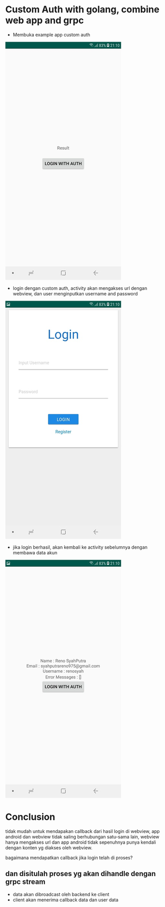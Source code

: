 # Custom Auth with golang, combine web app and grpc


* Membuka example app custom auth

![GitHub Logo](/img/1.jpg)



* login dengan custom auth, activity akan mengakses url dengan webview, dan user menginputkan username and password

![GitHub Logo](/img/2.jpg)



* jika login berhasil, akan kembali ke activity sebelumnya dengan membawa data akun

![GitHub Logo](/img/3.jpg)



# Conclusion

tidak mudah untuk mendapakan callback dari hasil login di webview, app android dan webview tidak saling berhubungan satu-sama lain, webview hanya mengakses url dan app android tidak sepenuhnya punya kendali dengan konten yg diakses oleh webview.

bagaimana mendapatkan callback jika login telah di proses?

## dan disitulah proses yg akan dihandle dengan grpc stream 

* data akan dibroadcast oleh backend ke client
* client akan menerima callback data dan user data

